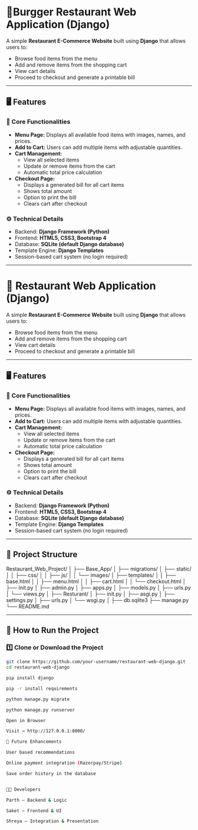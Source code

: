 # 🍔Burgger Restaurant Web Application (Django)

A simple **Restaurant E-Commerce Website** built using **Django** that allows users to:
- Browse food items from the menu  
- Add and remove items from the shopping cart  
- View cart details  
- Proceed to checkout and generate a printable bill  

---

## 🖥️ Features

### 🧾 Core Functionalities
- **Menu Page:** Displays all available food items with images, names, and prices.  
- **Add to Cart:** Users can add multiple items with adjustable quantities.  
- **Cart Management:**  
  - View all selected items  
  - Update or remove items from the cart  
  - Automatic total price calculation  
- **Checkout Page:**  
  - Displays a generated bill for all cart items  
  - Shows total amount  
  - Option to print the bill  
  - Clears cart after checkout  

### ⚙️ Technical Details
- Backend: **Django Framework (Python)**  
- Frontend: **HTML5, CSS3, Bootstrap 4**  
- Database: **SQLite (default Django database)**  
- Template Engine: **Django Templates**  
- Session-based cart system (no login required)  

---

# 🍔 Restaurant Web Application (Django)

A simple **Restaurant E-Commerce Website** built using **Django** that allows users to:
- Browse food items from the menu  
- Add and remove items from the shopping cart  
- View cart details  
- Proceed to checkout and generate a printable bill  

---

## 🖥️ Features

### 🧾 Core Functionalities
- **Menu Page:** Displays all available food items with images, names, and prices.  
- **Add to Cart:** Users can add multiple items with adjustable quantities.  
- **Cart Management:**  
  - View all selected items  
  - Update or remove items from the cart  
  - Automatic total price calculation  
- **Checkout Page:**  
  - Displays a generated bill for all cart items  
  - Shows total amount  
  - Option to print the bill  
  - Clears cart after checkout  

### ⚙️ Technical Details
- Backend: **Django Framework (Python)**  
- Frontend: **HTML5, CSS3, Bootstrap 4**  
- Database: **SQLite (default Django database)**  
- Template Engine: **Django Templates**  
- Session-based cart system (no login required)  

---

## 📂 Project Structure

Restaurant_Web_Project/
│
├── Base_App/
│ ├── migrations/
│ ├── static/
│ │ ├── css/
│ │ ├── js/
│ │ └── images/
│ ├── templates/
│ │ ├── base.html
│ │ ├── menu.html
│ │ ├── cart.html
│ │ └── checkout.html
│ ├── init.py
│ ├── admin.py
│ ├── apps.py
│ ├── models.py
│ ├── urls.py
│ └── views.py
│
├── Resturant/
│ ├── init.py
│ ├── asgi.py
│ ├── settings.py
│ ├── urls.py
│ └── wsgi.py
│
├── db.sqlite3
├── manage.py
└── README.md


---

## 🚀 How to Run the Project

### 1️⃣ Clone or Download the Project
```bash
git clone https://github.com/your-username/restaurant-web-django.git
cd restaurant-web-django

pip install django

pip -r install requirements

python manage.py migrate

python manage.py runserver

Open in Browser

Visit → http://127.0.0.1:8000/

🧠 Future Enhancements

User based recommendations

Online payment integration (Razorpay/Stripe)

Save order history in the database


👨‍💻 Developers

Parth — Backend & Logic

Saket — Frontend & UI

Shreya — Integration & Presentation



